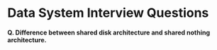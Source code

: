 # Data System Interview Questions

**Q. Difference between shared disk architecture and shared nothing architecture.**
